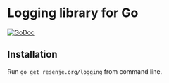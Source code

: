 # Logging library for Go

[![GoDoc](https://godoc.org/resenje.org/logging?status.svg)](https://godoc.org/resenje.org/logging)

## Installation

Run `go get resenje.org/logging` from command line.

